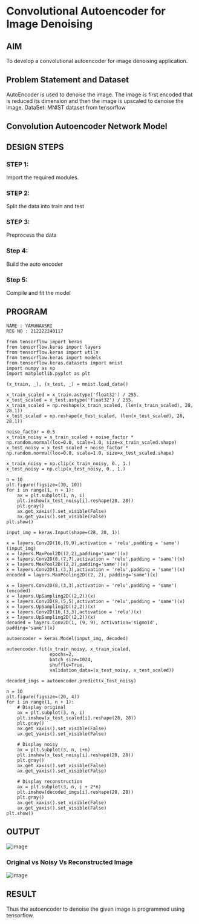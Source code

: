 # Convolutional Autoencoder for Image Denoising

## AIM

To develop a convolutional autoencoder for image denoising application.

## Problem Statement and Dataset

AutoEncoder is used to denoise the image. The image is first encoded that is reduced its dimension and then the image is upscaled to denoise the image.
DataSet:
MNIST dataset from tensorflow

## Convolution Autoencoder Network Model

## DESIGN STEPS

### STEP 1: 
Import the required modules.

### STEP 2: 
Split the data into train and test

### STEP 3: 
Preprocess the data

### Step 4: 
Build the auto encoder

### Step 5: 
Compile and fit the model

## PROGRAM
```
NAME : YAMUNAASRI
REG NO : 212222240117
```
```
from tensorflow import keras
from tensorflow.keras import layers
from tensorflow.keras import utils
from tensorflow.keras import models
from tensorflow.keras.datasets import mnist
import numpy as np
import matplotlib.pyplot as plt

(x_train, _), (x_test, _) = mnist.load_data()

x_train_scaled = x_train.astype('float32') / 255.
x_test_scaled = x_test.astype('float32') / 255.
x_train_scaled = np.reshape(x_train_scaled, (len(x_train_scaled), 28, 28,1))
x_test_scaled = np.reshape(x_test_scaled, (len(x_test_scaled), 28, 28,1))

noise_factor = 0.5
x_train_noisy = x_train_scaled + noise_factor * np.random.normal(loc=0.0, scale=1.0, size=x_train_scaled.shape)
x_test_noisy = x_test_scaled + noise_factor * np.random.normal(loc=0.0, scale=1.0, size=x_test_scaled.shape)

x_train_noisy = np.clip(x_train_noisy, 0., 1.)
x_test_noisy = np.clip(x_test_noisy, 0., 1.)

n = 10
plt.figure(figsize=(30, 10))
for i in range(1, n + 1):
    ax = plt.subplot(1, n, i)
    plt.imshow(x_test_noisy[i].reshape(28, 28))
    plt.gray()
    ax.get_xaxis().set_visible(False)
    ax.get_yaxis().set_visible(False)
plt.show()

input_img = keras.Input(shape=(28, 28, 1))

x = layers.Conv2D(16,(9,9),activation = 'relu',padding = 'same')(input_img)
x = layers.MaxPool2D((2,2),padding='same')(x)
x = layers.Conv2D(8,(7,7),activation = 'relu',padding = 'same')(x)
x = layers.MaxPool2D((2,2),padding='same')(x)
x = layers.Conv2D(1,(3,3),activation = 'relu',padding = 'same')(x)
encoded = layers.MaxPooling2D((2, 2), padding='same')(x)

x = layers.Conv2D(8,(3,3),activation = 'relu',padding = 'same')(encoded)
x = layers.UpSampling2D((2,2))(x)
x = layers.Conv2D(8,(5,5),activation = 'relu',padding = 'same')(x)
x = layers.UpSampling2D((2,2))(x)
x = layers.Conv2D(16,(3,3),activation = 'relu')(x)
x = layers.UpSampling2D((2,2))(x)
decoded = layers.Conv2D(1, (9, 9), activation='sigmoid', padding='same')(x)

autoencoder = keras.Model(input_img, decoded)

autoencoder.fit(x_train_noisy, x_train_scaled,
                epochs=2,
                batch_size=1024,
                shuffle=True,
                validation_data=(x_test_noisy, x_test_scaled))

decoded_imgs = autoencoder.predict(x_test_noisy)

n = 10
plt.figure(figsize=(20, 4))
for i in range(1, n + 1):
    # Display original
    ax = plt.subplot(3, n, i)
    plt.imshow(x_test_scaled[i].reshape(28, 28))
    plt.gray()
    ax.get_xaxis().set_visible(False)
    ax.get_yaxis().set_visible(False)

    # Display noisy
    ax = plt.subplot(3, n, i+n)
    plt.imshow(x_test_noisy[i].reshape(28, 28))
    plt.gray()
    ax.get_xaxis().set_visible(False)
    ax.get_yaxis().set_visible(False)

    # Display reconstruction
    ax = plt.subplot(3, n, i + 2*n)
    plt.imshow(decoded_imgs[i].reshape(28, 28))
    plt.gray()
    ax.get_xaxis().set_visible(False)
    ax.get_yaxis().set_visible(False)
plt.show()
```

## OUTPUT

![image](https://github.com/Yamunaasri/convolutional-denoising-autoencoder/assets/115707860/462052e8-3998-41a6-842a-94d54bf05d5f)


### Original vs Noisy Vs Reconstructed Image

![image](https://github.com/Yamunaasri/convolutional-denoising-autoencoder/assets/115707860/3fa39780-1100-4472-86a9-4bd39544d58b)


## RESULT

Thus the autoencoder to denoise the given image is programmed using tensorflow.

